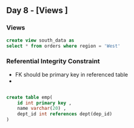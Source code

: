 ## Day 8 - [Views ]

### Views
```sql
create view south_data as 
select * from orders where region = 'West'
```

### Referential Integrity Constraint 
- FK should be primary key in referenced table 
- 

```sql

create table emp(
    id int primary key ,
    name varchar(20) ,
    dept_id int references dept(dep_id)
)

```